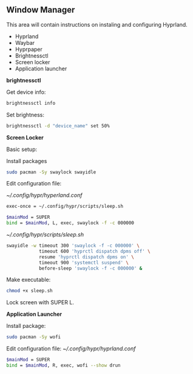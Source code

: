 ## Window Manager

This area will contain instructions on instaling and configuring Hyprland.

* Hyprland
* Waybar
* Hyprpaper
* Brightnessctl
* Screen locker
* Application launcher

**brightnessctl**

Get device info:

```bash
brightnessctl info
```

Set brightness:

```bash
brightnessctl -d "device_name" set 50%
```
**Screen Locker**

Basic setup:

Install packages

```bash
sudo pacman -Sy swaylock swayidle
```
Edit configuration file:

*~/.config/hypr/hyperland.conf*
```bash
exec-once = ~/.config/hypr/scripts/sleep.sh

$mainMod = SUPER
bind = $mainMod, L, exec, swaylock -f -c 000000
```
*~/.config/hypr/scripts/sleep.sh*
```bash
swayidle -w timeout 300 'swaylock -f -c 000000' \
            timeout 600 'hyprctl dispatch dpms off' \
            resume 'hyprctl dispatch dpms on' \
            timeout 900 'systemctl suspend' \
            before-sleep 'swaylock -f -c 000000' &
```

Make executable:

```bash
chmod +x sleep.sh
```
Lock screen with SUPER L.

**Application Launcher**

Install package:

```bash
sudo pacman -Sy wofi
```
Edit configuration file:
*~/.config/hypr/hyprland.conf*

```bash
$mainMod = SUPER
bind = $mainMod, R, exec, wofi --show drun
```
